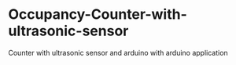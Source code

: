 # Occupancy-Counter-with-ultrasonic-sensor
Counter with ultrasonic sensor and arduino with arduino application

